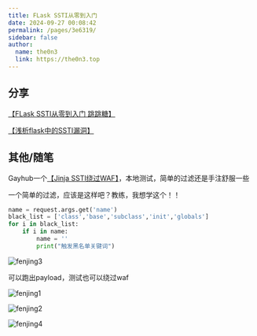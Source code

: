 ```yaml
---
title: FLask SSTI从零到入门 
date: 2024-09-27 00:08:42
permalink: /pages/3e6319/
sidebar: false
author: 
  name: the0n3
  link: https://the0n3.top
---
```


## 分享

[【FLask SSTI从零到入门 跳跳糖】](https://tttang.com/archive/1698/)

[【浅析flask中的SSTI漏洞】](https://baozongwi.xyz/2024/09/01/%E6%B5%85%E6%9E%90flask%E4%B8%AD%E7%9A%84SSTI%E6%BC%8F%E6%B4%9E/)

## 其他/随笔

Gayhub一个[【Jinja SSTI绕过WAF】](https://github.com/Marven11/Fenjing)，本地测试，简单的过滤还是手注舒服一些

一个简单的过滤，应该是这样吧？教练，我想学这个！！

```python
name = request.args.get('name')
black_list = ['class','base','subclass','init','globals']
for i in black_list:
    if i in name:
        name = ''
        print("触发黑名单关键词")
```

![fenjing3](https://the0n3.top/medias/SSTI/fenjing3.png)

可以跑出payload，测试也可以绕过waf

![fenjing1](https://the0n3.top/medias/SSTI/fenjing1.png)

![fenjing2](https://the0n3.top/medias/SSTI/fenjing2.png)

![fenjing4](https://the0n3.top/medias/SSTI/fenjing4.png)

